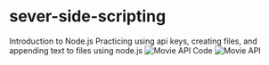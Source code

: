 # sever-side-scripting
Introduction to Node.js
Practicing using api keys, creating files, and appending text to files using node.js 
![Movie API Code](https://user-images.githubusercontent.com/89818936/131436465-2ff7da0a-fe25-4a21-9177-71010dca114c.png)
![Movie API](https://user-images.githubusercontent.com/89818936/131436479-175e7506-53c2-4a2c-ba31-9b1ad36f8701.png)

